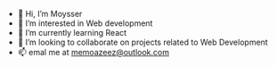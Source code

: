 - 👋 Hi, I’m Moysser
- 👀 I’m interested in Web development
- 🌱 I’m currently learning React
- 💞️ I’m looking to collaborate on projects related to Web Development
- 📫 emal me at memoazeez@outlook.com

<!---
Moysser/Moysser is a ✨ special ✨ repository because its `README.md` (this file) appears on your GitHub profile.
You can click the Preview link to take a look at your changes.
--->
